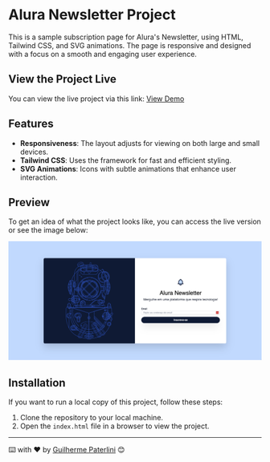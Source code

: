 # Alura Newsletter Project

This is a sample subscription page for Alura's Newsletter, using HTML, Tailwind CSS, and SVG animations. The page is responsive and designed with a focus on a smooth and engaging user experience.

## View the Project Live

You can view the live project via this link: [View Demo](https://tailwind-css-responsive-newsletter.vercel.app/)

## Features

- **Responsiveness**: The layout adjusts for viewing on both large and small devices.
- **Tailwind CSS**: Uses the framework for fast and efficient styling.
- **SVG Animations**: Icons with subtle animations that enhance user interaction.

## Preview

To get an idea of what the project looks like, you can access the live version or see the image below:

![Alura Newsletter](.//image/preview.png)

## Installation

If you want to run a local copy of this project, follow these steps:

1. Clone the repository to your local machine.
2. Open the `index.html` file in a browser to view the project.

---

⌨️ with ❤️ by [Guilherme Paterlini](https://github.com/guipaterlini) 😊
